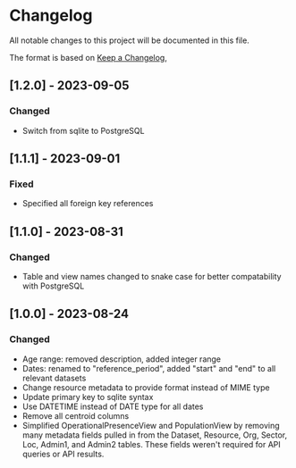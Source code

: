 # Changelog

All notable changes to this project will be documented in this file.

The format is based on [Keep a Changelog](https://keepachangelog.com/en/1.0.0/),

## [1.2.0] - 2023-09-05

### Changed

- Switch from sqlite to PostgreSQL

## [1.1.1] - 2023-09-01

### Fixed 

- Specified all foreign key references

## [1.1.0] - 2023-08-31

### Changed

- Table and view names changed to snake case for better compatability
  with PostgreSQL

## [1.0.0] - 2023-08-24

### Changed

- Age range: removed description, added integer range
- Dates: renamed to "reference_period", added "start" and
  "end" to all relevant datasets
- Change resource metadata to provide format instead of MIME type
- Update primary key to sqlite syntax
- Use DATETIME instead of DATE type for all dates
- Remove all centroid columns
- Simplified OperationalPresenceView and PopulationView by removing many metadata
  fields pulled in from the Dataset, Resource, Org, Sector, Loc, Admin1, and Admin2
  tables. These fields weren't required for API queries or API results.
